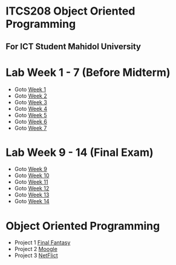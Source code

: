 ﻿# ITCS208 Object Oriented Programming 
For ICT Student Mahidol University
-----------------------------------------------------------------------------------------------

# Lab Week 1 - 7 (Before Midterm)

* Goto [Week 1](https://github.com/SunatP/Java/tree/master/Week%201)
* Goto [Week 2](https://github.com/SunatP/Java/tree/master/Week%202)
* Goto [Week 3](https://github.com/SunatP/Java/tree/master/Week%203)
* Goto [Week 4](https://github.com/SunatP/Java/tree/master/Week%204)
* Goto [Week 5](https://github.com/SunatP/Java/tree/master/Week%205)
* Goto [Week 6](https://github.com/SunatP/Java/tree/master/Week%206)
* Goto [Week 7](https://github.com/SunatP/Java/tree/master/Week%207)

# Lab Week 9 - 14 (Final Exam)

* Goto [Week 9](https://github.com/SunatP/Java/tree/master/Week%209)
* Goto [Week 10](https://github.com/SunatP/Java/tree/master/Week%2010)
* Goto [Week 11](https://github.com/SunatP/Java/tree/master/Week%2011)
* Goto [Week 12](https://github.com/SunatP/Java/tree/master/Week%2012)
* Goto [Week 13](https://github.com/SunatP/Java/tree/master/Week%2013)
* Goto [Week 14](https://github.com/SunatP/Java/tree/master/Week%2014)

# Object Oriented Programming 

* Project 1 [Final Fantasy](https://github.com/SunatP/Java/tree/master/Project%20FinalFanta)
* Project 2 [Moogle](https://github.com/SunatP/Java/tree/master/Moogle)
* Project 3 [NetFlict](https://github.com/SunatP/Java/tree/master/NetFlict)
